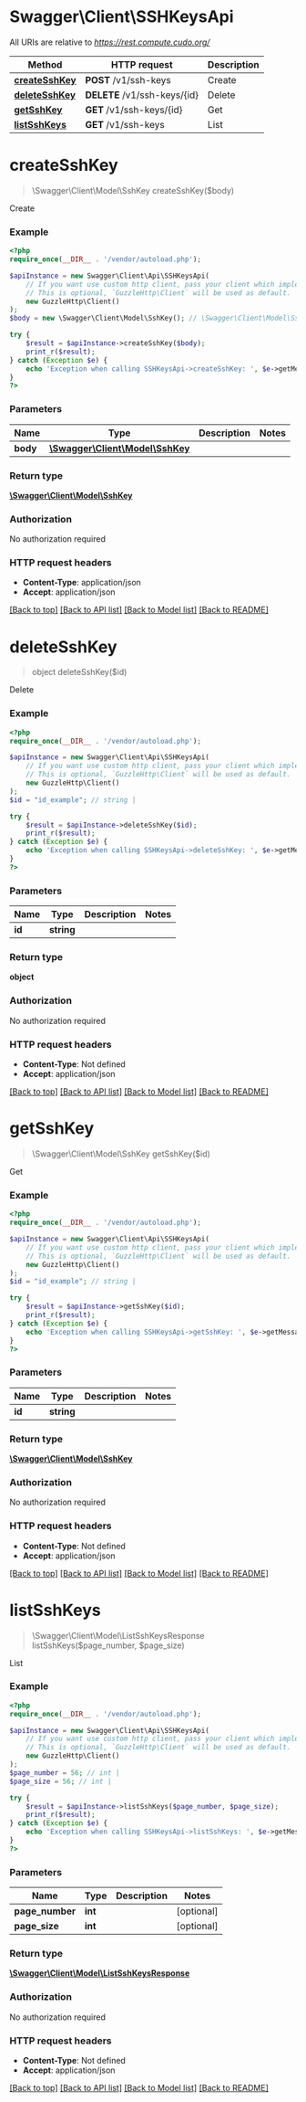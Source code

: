 # Swagger\Client\SSHKeysApi

All URIs are relative to *https://rest.compute.cudo.org/*

Method | HTTP request | Description
------------- | ------------- | -------------
[**createSshKey**](SSHKeysApi.md#createsshkey) | **POST** /v1/ssh-keys | Create
[**deleteSshKey**](SSHKeysApi.md#deletesshkey) | **DELETE** /v1/ssh-keys/{id} | Delete
[**getSshKey**](SSHKeysApi.md#getsshkey) | **GET** /v1/ssh-keys/{id} | Get
[**listSshKeys**](SSHKeysApi.md#listsshkeys) | **GET** /v1/ssh-keys | List

# **createSshKey**
> \Swagger\Client\Model\SshKey createSshKey($body)

Create

### Example
```php
<?php
require_once(__DIR__ . '/vendor/autoload.php');

$apiInstance = new Swagger\Client\Api\SSHKeysApi(
    // If you want use custom http client, pass your client which implements `GuzzleHttp\ClientInterface`.
    // This is optional, `GuzzleHttp\Client` will be used as default.
    new GuzzleHttp\Client()
);
$body = new \Swagger\Client\Model\SshKey(); // \Swagger\Client\Model\SshKey | 

try {
    $result = $apiInstance->createSshKey($body);
    print_r($result);
} catch (Exception $e) {
    echo 'Exception when calling SSHKeysApi->createSshKey: ', $e->getMessage(), PHP_EOL;
}
?>
```

### Parameters

Name | Type | Description  | Notes
------------- | ------------- | ------------- | -------------
 **body** | [**\Swagger\Client\Model\SshKey**](../Model/SshKey.md)|  |

### Return type

[**\Swagger\Client\Model\SshKey**](../Model/SshKey.md)

### Authorization

No authorization required

### HTTP request headers

 - **Content-Type**: application/json
 - **Accept**: application/json

[[Back to top]](#) [[Back to API list]](../../README.md#documentation-for-api-endpoints) [[Back to Model list]](../../README.md#documentation-for-models) [[Back to README]](../../README.md)

# **deleteSshKey**
> object deleteSshKey($id)

Delete

### Example
```php
<?php
require_once(__DIR__ . '/vendor/autoload.php');

$apiInstance = new Swagger\Client\Api\SSHKeysApi(
    // If you want use custom http client, pass your client which implements `GuzzleHttp\ClientInterface`.
    // This is optional, `GuzzleHttp\Client` will be used as default.
    new GuzzleHttp\Client()
);
$id = "id_example"; // string | 

try {
    $result = $apiInstance->deleteSshKey($id);
    print_r($result);
} catch (Exception $e) {
    echo 'Exception when calling SSHKeysApi->deleteSshKey: ', $e->getMessage(), PHP_EOL;
}
?>
```

### Parameters

Name | Type | Description  | Notes
------------- | ------------- | ------------- | -------------
 **id** | **string**|  |

### Return type

**object**

### Authorization

No authorization required

### HTTP request headers

 - **Content-Type**: Not defined
 - **Accept**: application/json

[[Back to top]](#) [[Back to API list]](../../README.md#documentation-for-api-endpoints) [[Back to Model list]](../../README.md#documentation-for-models) [[Back to README]](../../README.md)

# **getSshKey**
> \Swagger\Client\Model\SshKey getSshKey($id)

Get

### Example
```php
<?php
require_once(__DIR__ . '/vendor/autoload.php');

$apiInstance = new Swagger\Client\Api\SSHKeysApi(
    // If you want use custom http client, pass your client which implements `GuzzleHttp\ClientInterface`.
    // This is optional, `GuzzleHttp\Client` will be used as default.
    new GuzzleHttp\Client()
);
$id = "id_example"; // string | 

try {
    $result = $apiInstance->getSshKey($id);
    print_r($result);
} catch (Exception $e) {
    echo 'Exception when calling SSHKeysApi->getSshKey: ', $e->getMessage(), PHP_EOL;
}
?>
```

### Parameters

Name | Type | Description  | Notes
------------- | ------------- | ------------- | -------------
 **id** | **string**|  |

### Return type

[**\Swagger\Client\Model\SshKey**](../Model/SshKey.md)

### Authorization

No authorization required

### HTTP request headers

 - **Content-Type**: Not defined
 - **Accept**: application/json

[[Back to top]](#) [[Back to API list]](../../README.md#documentation-for-api-endpoints) [[Back to Model list]](../../README.md#documentation-for-models) [[Back to README]](../../README.md)

# **listSshKeys**
> \Swagger\Client\Model\ListSshKeysResponse listSshKeys($page_number, $page_size)

List

### Example
```php
<?php
require_once(__DIR__ . '/vendor/autoload.php');

$apiInstance = new Swagger\Client\Api\SSHKeysApi(
    // If you want use custom http client, pass your client which implements `GuzzleHttp\ClientInterface`.
    // This is optional, `GuzzleHttp\Client` will be used as default.
    new GuzzleHttp\Client()
);
$page_number = 56; // int | 
$page_size = 56; // int | 

try {
    $result = $apiInstance->listSshKeys($page_number, $page_size);
    print_r($result);
} catch (Exception $e) {
    echo 'Exception when calling SSHKeysApi->listSshKeys: ', $e->getMessage(), PHP_EOL;
}
?>
```

### Parameters

Name | Type | Description  | Notes
------------- | ------------- | ------------- | -------------
 **page_number** | **int**|  | [optional]
 **page_size** | **int**|  | [optional]

### Return type

[**\Swagger\Client\Model\ListSshKeysResponse**](../Model/ListSshKeysResponse.md)

### Authorization

No authorization required

### HTTP request headers

 - **Content-Type**: Not defined
 - **Accept**: application/json

[[Back to top]](#) [[Back to API list]](../../README.md#documentation-for-api-endpoints) [[Back to Model list]](../../README.md#documentation-for-models) [[Back to README]](../../README.md)

